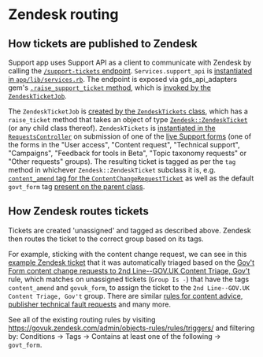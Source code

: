 # Zendesk routing

## How tickets are published to Zendesk

Support app uses Support API as a client to communicate with Zendesk by calling the [`/support-tickets` endpoint](https://github.com/alphagov/support-api/blob/c0b6ca3587f6673c9512573deeecd66a2aaa0d98/app/controllers/support_tickets_controller.rb). `Services.support_api` is [instantiated in `app/lib/services.rb`](app/lib/services.rb). 
The endpoint is exposed via gds_api_adapters gem's [`.raise_support_ticket` method](https://github.com/alphagov/gds-api-adapters/blob/9aabf9d/lib/gds_api/support_api.rb#L25-L39), which is [invoked by the `ZendeskTicketJob`](https://github.com/alphagov/support/blob/a57843ea587a296a90958b97e5b07baf194c5bf1/app/workers/zendesk_ticket_worker.rb#L27). 

The `ZendeskTicketJob` is [created by the `ZendeskTickets` class](https://github.com/alphagov/support/blob/fdf8968f84231f2365207215e40cbaccad2fa6a1/app/models/zendesk/zendesk_tickets.rb#L15), which has a `raise_ticket` method that takes an object of type [`Zendesk::ZendeskTicket`](https://github.com/alphagov/support/blob/37fa7b05ec92511361b2a5e85f2c9f1a1bb3fb51/app/models/zendesk/zendesk_ticket.rb#L6) (or any child class thereof). `ZendeskTickets` is [instantiated in the `RequestsController`](https://github.com/alphagov/support/blob/564e53dc8a3d7a679b0c7f3ff52b91b3dd12e56d/app/controllers/requests_controller.rb#L36) on submission of one of the [live Support forms](https://support.publishing.service.gov.uk/) (one of the forms in the "User access", "Content request", "Technical support", "Campaigns", "Feedback for tools in Beta", "Topic taxonomy requests" or "Other requests" groups). The resulting ticket is tagged as per the `tag` method in whichever `Zendesk::ZendeskTicket` subclass it is, e.g. [`content_amend` tag for the `ContentChangeRequestTicket`](https://github.com/alphagov/support/blob/bcd9984967f70e5338b21455debb3ecd72684de3/app/models/zendesk/ticket/content_change_request_ticket.rb#L10-L12) as well as the default `govt_form` tag [present on the parent class](https://github.com/alphagov/support/blob/37fa7b05ec92511361b2a5e85f2c9f1a1bb3fb51/app/models/zendesk/zendesk_ticket.rb#L50-L52).

## How Zendesk routes tickets

Tickets are created 'unassigned' and tagged as described above. Zendesk then routes the ticket to the correct group based on its tags.

For example, sticking with the content change request, we can see in this [example Zendesk ticket](https://govuk.zendesk.com/agent/tickets/5325939/events) that it was automatically triaged based on the [Gov't Form content change requests to 2nd Line--GOV.UK Content Triage, Gov't](https://govuk.zendesk.com/admin/objects-rules/rules/triggers/31640428) rule, which matches on unassigned tickets (`Group Is -`) that have the tags `content_amend` and `govuk_form`, to assign the ticket to the `2nd Line--GOV.UK Content Triage, Gov't` group. There are similar [rules for content advice](https://govuk.zendesk.com/admin/objects-rules/rules/triggers/45554483), [publisher technical fault requests](https://govuk.zendesk.com/admin/objects-rules/rules/triggers/35985647) and many more.

See all of the existing routing rules by visiting <https://govuk.zendesk.com/admin/objects-rules/rules/triggers/> and filtering by: Conditions -> Tags -> Contains at least one of the following -> `govt_form`.
